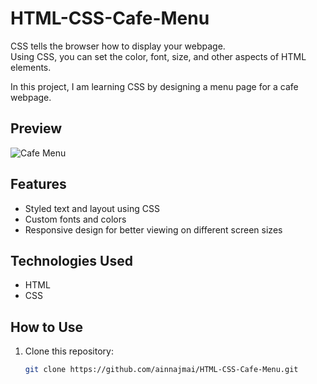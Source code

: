# HTML-CSS-Cafe-Menu  

CSS tells the browser how to display your webpage.  
Using CSS, you can set the color, font, size, and other aspects of HTML elements.  

In this project, I am learning CSS by designing a menu page for a cafe webpage.  

## Preview  
![Cafe Menu](https://drive.google.com/uc?id=1mmo5s2DdGPyp41WukrLUV1jcMv3aCReO)  

## Features  
- Styled text and layout using CSS  
- Custom fonts and colors  
- Responsive design for better viewing on different screen sizes  

## Technologies Used  
- HTML  
- CSS  

## How to Use  
1. Clone this repository:  
   ```bash
   git clone https://github.com/ainnajmai/HTML-CSS-Cafe-Menu.git
